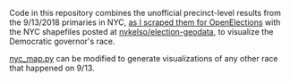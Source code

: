 Code in this repository combines the unofficial precinct-level results from the 9/13/2018 primaries in NYC, [as I scraped them for OpenElections](https://github.com/openelections/openelections-data-ny/tree/master/2018/unofficial) with the NYC shapefiles posted at [nvkelso/election-geodata](https://github.com/nvkelso/election-geodata/tree/master/data/36-new-york/061-new-york/2017), to visualize the Democratic governor's race.

[nyc_map.py](nyc_map.py) can be modified to generate visualizations of any other race that happened on 9/13.